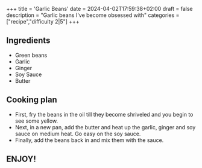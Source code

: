 +++
title = 'Garlic Beans'
date = 2024-04-02T17:59:38+02:00
draft = false
description = "Garlic beans I've become obsessed with"
categories = ["recipe","difficulty 2|5"]
+++

## Ingredients

* Green beans
* Garlic
* Ginger
* Soy Sauce
* Butter

## Cooking plan

* First, fry the beans in the oil till they become shriveled and you begin to see some yellow. 
* Next, in a new pan, add the butter and heat up the garlic, ginger and soy sauce on medium heat. Go easy on the soy sauce. 
* Finally, add the beans back in and mix them with the sauce.

## ENJOY!